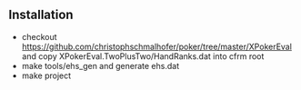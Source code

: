 ## Installation
* checkout https://github.com/christophschmalhofer/poker/tree/master/XPokerEval and copy 
XPokerEval.TwoPlusTwo/HandRanks.dat into cfrm root
* make tools/ehs_gen and generate ehs.dat
* make project
